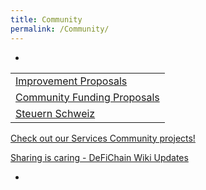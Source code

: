 ```yaml
---
title: Community
permalink: /Community/
---
```


-

|                                                                        |
|------------------------------------------------------------------------|
| [Improvement Proposals](/Improvement_Proposals "wikilink")             |
| [Community Funding Proposals](/Community_Funding_Proposals "wikilink") |
| [Steuern Schweiz](/Steuern_Schweiz "wikilink")                         |

[Check out our Services Community projects!](/Services "wikilink")

[Sharing is caring - DeFiChain Wiki
Updates](/Sharing_is_caring_-_DeFiChain_Wiki_Updates "wikilink")

-